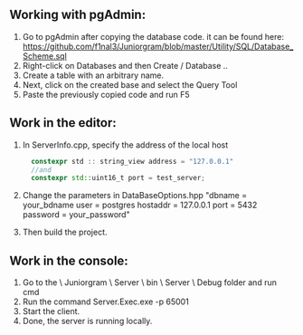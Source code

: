 ## Working with pgAdmin:
1. Go to pgAdmin after copying the database code.
 it can be found here:
 https://github.com/f1nal3/Juniorgram/blob/master/Utility/SQL/Database_Scheme.sql
2. Right-click on Databases and then Create / Database ..
3. Create a table with an arbitrary name.
4. Next, click on the created base and select the Query Tool
5. Paste the previously copied code and run F5


## Work in the editor:
1. In ServerInfo.cpp, specify the address of the local host
   
    ```c++
      constexpr std :: string_view address = "127.0.0.1"
      //and
      constexpr std::uint16_t port = test_server;
    ```

2. Change the parameters in DataBaseOptions.hpp
"dbname = your_bdname user = postgres hostaddr = 127.0.0.1 port = 5432 password = your_password"

3. Then build the project.


## Work in the console:
1. Go to the \ Juniorgram \ Server \ bin \ Server \ Debug folder and run cmd
2. Run the command Server.Exec.exe -p 65001
3. Start the client.
4. Done, the server is running locally.
